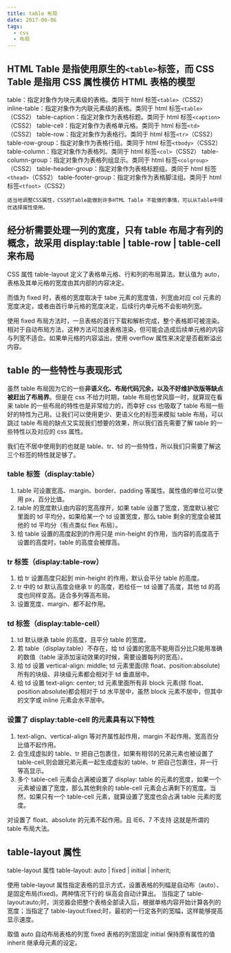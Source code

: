 ```yaml
---
title: table 布局
date: 2017-06-06
tags:
  - css
  - 布局
---
```


## HTML Table 是指使用原生的`<table>`标签，而 CSS Table 是指用 CSS 属性模仿 HTML 表格的模型

table：指定对象作为块元素级的表格。类同于 html 标签`<table>`（CSS2）
inline-table：指定对象作为内联元素级的表格。类同于 html 标签`<table>`（CSS2）
table-caption：指定对象作为表格标题。类同于 html 标签`<caption>`（CSS2）
table-cell：指定对象作为表格单元格。类同于 html 标签`<td>`（CSS2）
table-row：指定对象作为表格行。类同于 html 标签`<tr>`（CSS2）
table-row-group：指定对象作为表格行组。类同于 html 标签`<tbody>`（CSS2）
table-column：指定对象作为表格列。类同于 html 标签`<col>`（CSS2）
table-column-group：指定对象作为表格列组显示。类同于 html 标签`<colgroup>`（CSS2）
table-header-group：指定对象作为表格标题组。类同于 html 标签`<thead>`（CSS2）
table-footer-group：指定对象作为表格脚注组。类同于 html 标签`<tfoot>`（CSS2）

`适当地调整CSS属性，CSS的Table能做到许多HTML Table 不能做的事情，可以从Table中择优选择属性使用。`

## 经分析需要处理一列的宽度，只有 table 布局才有列的概念，故采用 display:table | table-row | table-cell 来布局

CSS 属性 table-layout 定义了表格单元格、行和列的布局算法。默认值为 auto，表格及其单元格的宽度由其内部的内容决定。

而值为 fixed 时，表格的宽度取决于 tabe 元素的宽度值，列宽由对应 col 元素的宽度决定，或者由首行单元格的宽度决定，后续行内单元格不会影响列宽。

使用 fixed 布局方法时，一旦表格的首行下载和解析完成，整个表格即可被渲染。相对于自动布局方法，这种方法可加速表格渲染，但可能会造成后续单元格的内容与列宽不适合。如果单元格的内容溢出，使用 overflow 属性来决定是否截断溢出内容。

## table 的一些特性与表现形式

虽然 table 布局因为它的一些**非语义化、布局代码冗余，以及不好维护改版等缺点被赶出了布局界**。但是在 css 不给力时期，table 布局也曾风靡一时，就算现在看来 table 的一些布局的特性也是非常给力的，而幸好 css 也吸取了 table 布局一些好的特性为己用。让我们可以使用更少、更语义化的标签来模拟 table 布局，可以跳过 table 布局的缺点又实现我们想要的效果，所以我们首先需要了解 table 的一些特性以及对应的 css 属性。

我们在不居中使用到的也就是 table、tr、td 的一些特性，所以我们只需要了解这三个标签的特性就足够了。

### table 标签（display:table）

1. table 可设置宽高、margin、border、padding 等属性。属性值的单位可以使用 px，百分比值。
2. table 的宽度默认由内容的宽高撑开，如果 table 设置了宽度，宽度默认被它里面的 td 平均分，如果给某一个 td 设置宽度，那么 table 剩余的宽度会被其他的 td 平均分（有点类似 flex 布局）。
3. 给 table 设置的高度起到的作用只是 min-height 的作用，当内容的高度高于设置的高度时，table 的高度会被撑高。

### tr 标签（display:table-row）

1. 给 tr 设置高度只起到 min-height 的作用，默认会平分 table 的高度。
2. tr 中的 td 默认高度会继承 tr 的高度，若给任一 td 设置了高度，其他 td 的高度也同样变高。适合多列等高布局。
3. 设置宽度、margin、都不起作用。

### td 标签（display:table-cell）

1. td 默认继承 table 的高度，且平分 table 的宽度。
2. 若 table（display:table）不存在，给 td 设置的宽高不能用百分比只能用准确的数值（table 滚添加滚动效果的时候，需要设置每列的宽高）。
3. 给 td 设置 vertical-align: middle; td 元素里面(除 float、position:absolute)所有的块级、非块级元素都会相对于 td 垂直居中。
4. 给 td 设置 text-align: center; td 元素里面所有非 block 元素(除 float、position:absolute)都会相对于 td 水平居中，虽然 block 元素不居中，但其中的文字或 inline 元素会水平居中。

### 设置了 display:table-cell 的元素具有以下特性

1. text-align、vertical-align 等对齐属性起作用，margin 不起作用。宽高百分比值不起作用。
2. 会生成虚拟的 table、tr 把自己包裹住，如果有相邻的兄弟元素也被设置了 table-cell,则会跟兄弟元素一起生成虚拟的 table、tr 把自己包裹住，并一行等高显示。
3. 多个 table-cell 元素会占满被设置了 display: table 的元素的宽度，如果一个元素被设置了宽度，那么其他剩余的 table-cell 元素会占满剩下的宽度。当然，如果只有一个 table-cell 元素，就算设置了宽度也会占满 table 元素的宽度。

对设置了 float、absolute 的元素不起作用。且 IE6、7 不支持
这就是所谓的 table 布局大法。

## table-layout 属性

table-layout 属性
table-layout: auto | fixed | initial | inherit;

使用 table-layout 属性指定表格的显示方式，设置表格的列幅是自动布（auto）、是固定布局(fixed)。两种情况下行的 纵高会自动计算出。
当指定了 table-layout:auto;时，浏览器会把整个表格全部读入后，根据单格内容开始计算各列的宽度；当指定了 table-layout:fixed;时，最初的一行定各列的宽幅，这样能够提高显示速度。

取值
auto 自动布局表格的列宽
fixed 表格的列宽固定
initial 保持原有属性的值
inherit 继承母元素的设定。

